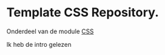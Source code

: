 # Template CSS Repository.

Onderdeel van de module [CSS](https://e-learning.educom.nu/essentials/CSS/intro)

Ik heb de intro gelezen